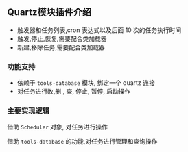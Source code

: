 ## Quartz模块插件介绍 

* 触发器和任务列表,cron 表达式以及后面 10 次的任务执行时间
* 触发,停止,恢复,需要配合类加载器
* 新建,移除任务,需要配合类加载器

### 功能支持
* 依赖于 `tools-database` 模块, 绑定一个 quartz 连接
* 对任务进行改,删 , 查, 停止, 暂停, 启动操作

### 主要实现逻辑

借助 `Scheduler` 对象, 对任务进行操作

借助 `tools-database` 的功能,对任务进行管理和查询操作